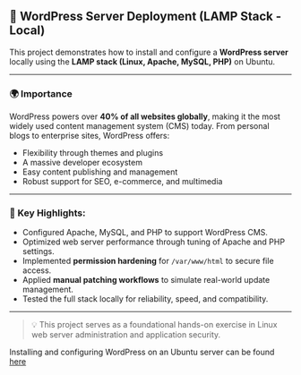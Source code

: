 ## 📰 WordPress Server Deployment (LAMP Stack - Local)

This project demonstrates how to install and configure a **WordPress server** locally using the **LAMP stack (Linux, Apache, MySQL, PHP)** on Ubuntu.

---

### 🌍 Importance 

WordPress powers over **40% of all websites globally**, making it the most widely used content management system (CMS) today. From personal blogs to enterprise sites, WordPress offers:
- Flexibility through themes and plugins
- A massive developer ecosystem
- Easy content publishing and management
- Robust support for SEO, e-commerce, and multimedia

---

### 🔧 Key Highlights:
- Configured Apache, MySQL, and PHP to support WordPress CMS.
- Optimized web server performance through tuning of Apache and PHP settings.
- Implemented **permission hardening** for `/var/www/html` to secure file access.
- Applied **manual patching workflows** to simulate real-world update management.
- Tested the full stack locally for reliability, speed, and compatibility.

---

> 💡 This project serves as a foundational hands-on exercise in Linux web server administration and application security.

Installing and configuring WordPress on an Ubuntu server can be found [here](https://ubuntu.com/tutorials/install-and-configure-wordpress#1-overview)


